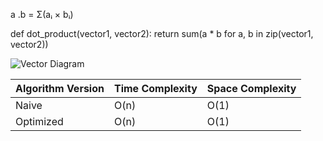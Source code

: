 a .b = Σ(aᵢ × bᵢ)

def dot_product(vector1, vector2):
    return sum(a * b for a, b in zip(vector1, vector2))

![Vector Diagram](https://example.com/vector-diagram.png)

| Algorithm Version | Time Complexity | Space Complexity |
|-------------------|-----------------|------------------|
| Naive             | O(n)            | O(1)             |
| Optimized         | O(n)            | O(1)             |

